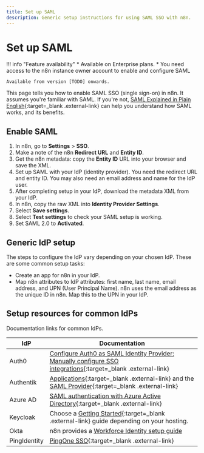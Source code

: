 ```yaml
---
title: Set up SAML
description: Generic setup instructions for using SAML SSO with n8n.
---
```


# Set up SAML

!!! info "Feature availability"
	* Available on Enterprise plans.
	* You need access to the n8n instance owner account to enable and configure SAML

	Available from version [TODO] onwards.

This page tells you how to enable SAML SSO (single sign-on) in n8n. It assumes you're familiar with SAML. If you're not, [SAML Explained in Plain English](https://www.onelogin.com/learn/saml){:target=_blank .external-link} can help you understand how SAML works, and its benefits.

## Enable SAML

1. In n8n, go to **Settings** > **SSO**.
1. Make a note of the n8n **Redirect URL** and **Entity ID**.
1. Get the n8n metadata: copy the **Entity ID** URL into your browser and save the XML.
1. Set up SAML with your IdP (identity provider). You need the redirect URL and entity ID. You may also need an email address and name for the IdP user.
1. After completing setup in your IdP, download the metadata XML from your IdP.
1. In n8n, copy the raw XML into **Identity Provider Settings**.
1. Select **Save settings**.
1. Select **Test settings** to check your SAML setup is working.
1. Set SAML 2.0 to **Activated**.

## Generic IdP setup

The steps to configure the IdP vary depending on your chosen IdP. These are some common setup tasks:

* Create an app for n8n in your IdP.
* Map n8n attributes to IdP attributes: first name, last name, email address, and UPN (User Principal Name). n8n uses the email address as the unique ID in n8n. Map this to the UPN in your IdP.

## Setup resources for common IdPs

Documentation links for common IdPs.

| IdP | Documentation |
| --- | ------------- |
| Auth0 | [Configure Auth0 as SAML Identity Provider: Manually configure SSO integrations](https://auth0.com/docs/authenticate/protocols/saml/saml-sso-integrations/configure-auth0-saml-identity-provider#manually-configure-sso-integrations){:target=_blank .external-link} |
| Authentik | [Applications](https://goauthentik.io/docs/applications){:target=_blank .external-link} and the [SAML Provider](https://goauthentik.io/docs/providers/saml/){:target=_blank .external-link} |
| Azure AD | [SAML authentication with Azure Active Directory](https://learn.microsoft.com/en-us/azure/active-directory/fundamentals/auth-saml){:target=_blank .external-link} |
| Keycloak | Choose a [Getting Started](https://www.keycloak.org/guides#getting-started){:target=_blank .external-link} guide depending on your hosting. |
| Okta | n8n provides a [Workforce Identity setup guide](/user-management/saml/okta/) |
| PingIdentity | [PingOne SSO](https://docs.pingidentity.com/r/en-us/pingone/pingone_p1sso_start){:target=_blank .external-link} |
